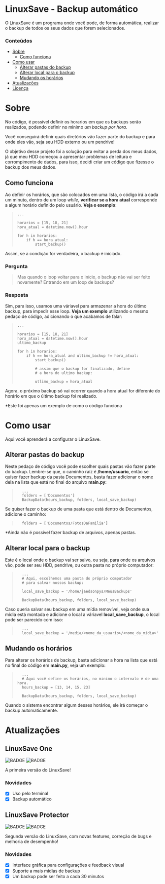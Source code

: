 # LinuxSave - Backup automático

O LinuxSave é um programa onde você pode, de forma automática, realizar o backup de todos os seus
dados que forem selecionados.

### Conteúdos

* [Sobre](#Sobre)
    * [Como funciona](#Como-funciona)
* [Como usar](#Como-usar)
    * [Alterar pastas do backup](#Alterar-pastas-do-backup)
    * [Alterar local para o backup](#Alterar-local-para-o-backup)
    * [Mudando os horários](#Mudando-os-horários)
* [Atualizações](#Atualizações)
* [Licença]()

# Sobre

No código, é possível definir os horarios em que os backups serão realizados, podendo definir no minimo *um backup por hora*.

Você conseguirá definir quais diretórios vão fazer parte do backup e para onde eles vão, seja seu HDD externo ou um pendrive!

O objetivo desse projeto foi a solução para evitar a perda dos meus dados, já que meu HDD começou a apresentar problemas de leitura e corrompimento de dados, para isso, decidi criar um código que fizesse o backup dos meus dados.

## Como funciona

Ao definir os horários, que são colocados em uma lista, o código irá a cada um minuto, dentro de um loop *while*, **verificar se a hora atual** corresponde a algum horário definido pelo usuário. **Veja o exemplo**:

>     ...
>
>     horarios = [15, 18, 21]
>     hora_atual = datetime.now().hour
>
>     for h in horarios:
>         if h == hora_atual:
>             start_backup()

Assim, se a condição for verdadeira, o backup é iniciado.

### Pergunta

> Mas quando o loop voltar para o início, o backup não vai ser feito novamente? Entrando em um loop de backups?

### Resposta

Sim, para isso, usamos uma váriavel para armazenar a hora do último backup, para impedir esse loop. **Veja um exemplo** utilizando o mesmo pedaço de código, adicionando o que acabamos de falar:

>     ...
>
>     horarios = [15, 18, 21]
>     hora_atual = datetime.now().hour
>     ultimo_backup
>
>     for h in horarios:
>         if h == hora_atual and ultimo_backup != hora_atual:
>             start_backup()
>
>             # assim que o backup for finalizado, define
>             # a hora do ultimo backup:
>
>             utlimo_backup = hora_atual

Agora, o próximo backup só vai ocorrer quando a hora atual for diferente do horário em que
o último backup foi realizado.

*Este foi apenas um exemplo de como o código funciona

# Como usar

Aqui você aprenderá a configurar o LinuxSave.

## Alterar pastas do backup

Neste pedaço de código você pode escolher quais pastas vão fazer parte do backup. Lembre-se que, o caminho raíz é
**/home/usuario**, então se quiser fazer backup da pasta Documentos, basta fazer adicionar o nome dela na lista que está no final do arquivo **main.py**:

>       ...
>       folders = ['Documentos']
>       BackupData(hours_backup, folders, local_save_backup)

Se quiser fazer o backup de uma pasta que está dentro de Documentos, adicione o caminho:

>       folders = ['Documentos/FotosDaFamilia']

*Ainda não é possível fazer backup de arquivos, apenas pastas.

## Alterar local para o backup

Este é o local onde o backup vai ser salvo, ou seja, para onde os arquivos vão, pode ser seu HDD, pendrive, ou outra pasta no próprio computador:

>       ...
>       # Aqui, escolhemos uma pasta do próprio computador
>       # para salvar nossos backup:
>
>       local_save_backup = '/home/jaedsonpys/MeusBackups'
>
>       BackupData(hours_backup, folders, local_save_backup)

Caso queria salvar seu backup em uma mídia removível, veja onde sua mídia está montada e adicione o local a váriavel **local_save_backup**, o local pode ser parecido com isso:

>       ...
>       local_save_backup = '/media/<nome_da_usuario>/<nome_da_midia>'

## Mudando os horários

Para alterar os horários de backup, basta adicionar a hora na lista que está no final do código em **main.py**, veja um exemplo:

>       ...
>       # Aqui você define os horários, no minimo o intervalo é de uma hora.
>       hours_backup = [13, 14, 15, 23]
>
>       BackupData(hours_backup, folders, local_save_backup)

Quando o sistema encontrar algum desses horários, ele irá começar o backup automaticamente.

# Atualizações

## LinuxSave One

![BADGE](https://img.shields.io/badge/status-finalizado-green)
![BADGE](https://img.shields.io/badge/versão-1.0-blue)

A primeira versão do LinuxSave!

### Novidades

* [x] Uso pelo terminal
* [x] Backup automático

## LinuxSave Protector

![BADGE](https://img.shields.io/badge/status-em%20planejamento-orange)
![BADGE](https://img.shields.io/badge/versão-2.0-blue)

Segunda versão do LinuxSave, com novas features, correção de bugs e melhoria de desempenho!

### Novidades

* [x] Interface gráfica para configurações e feedback visual
* [x] Suporte a mais mídias de backup
* [x] Um backup pode ser feito a cada 30 minutos